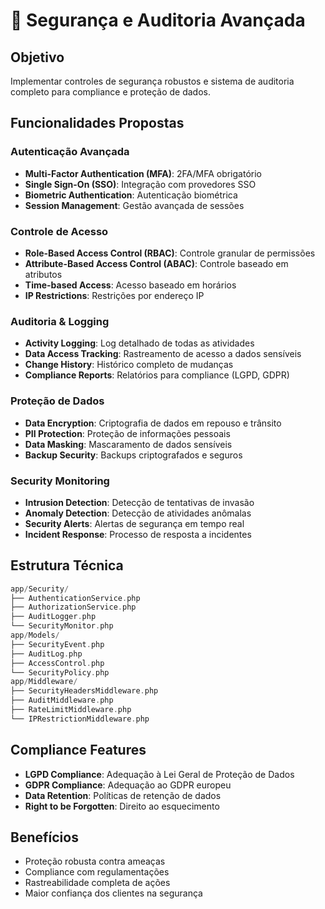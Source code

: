 # 🔐 Segurança e Auditoria Avançada

## Objetivo

Implementar controles de segurança robustos e sistema de auditoria completo para compliance e proteção de dados.

## Funcionalidades Propostas

### Autenticação Avançada

- **Multi-Factor Authentication (MFA)**: 2FA/MFA obrigatório
- **Single Sign-On (SSO)**: Integração com provedores SSO
- **Biometric Authentication**: Autenticação biométrica
- **Session Management**: Gestão avançada de sessões

### Controle de Acesso

- **Role-Based Access Control (RBAC)**: Controle granular de permissões
- **Attribute-Based Access Control (ABAC)**: Controle baseado em atributos
- **Time-based Access**: Acesso baseado em horários
- **IP Restrictions**: Restrições por endereço IP

### Auditoria & Logging

- **Activity Logging**: Log detalhado de todas as atividades
- **Data Access Tracking**: Rastreamento de acesso a dados sensíveis
- **Change History**: Histórico completo de mudanças
- **Compliance Reports**: Relatórios para compliance (LGPD, GDPR)

### Proteção de Dados

- **Data Encryption**: Criptografia de dados em repouso e trânsito
- **PII Protection**: Proteção de informações pessoais
- **Data Masking**: Mascaramento de dados sensíveis
- **Backup Security**: Backups criptografados e seguros

### Security Monitoring

- **Intrusion Detection**: Detecção de tentativas de invasão
- **Anomaly Detection**: Detecção de atividades anômalas
- **Security Alerts**: Alertas de segurança em tempo real
- **Incident Response**: Processo de resposta a incidentes

## Estrutura Técnica

```php
app/Security/
├── AuthenticationService.php
├── AuthorizationService.php
├── AuditLogger.php
└── SecurityMonitor.php
app/Models/
├── SecurityEvent.php
├── AuditLog.php
├── AccessControl.php
└── SecurityPolicy.php
app/Middleware/
├── SecurityHeadersMiddleware.php
├── AuditMiddleware.php
├── RateLimitMiddleware.php
└── IPRestrictionMiddleware.php
```

## Compliance Features

- **LGPD Compliance**: Adequação à Lei Geral de Proteção de Dados
- **GDPR Compliance**: Adequação ao GDPR europeu
- **Data Retention**: Políticas de retenção de dados
- **Right to be Forgotten**: Direito ao esquecimento

## Benefícios

- Proteção robusta contra ameaças
- Compliance com regulamentações
- Rastreabilidade completa de ações
- Maior confiança dos clientes na segurança
